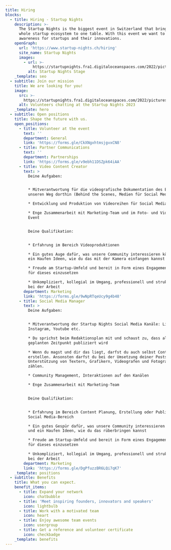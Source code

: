 ```yaml
---
title: Hiring
blocks:
  - title: Hiring - Startup Nights
    description: >-
      The Startup Nights is the biggest event in Switzerland that brings the
      whole startup ecosystem to one table. With this event we want to create
      awareness for startups and their innovations.
    openGraph:
      url: 'https://www.startup-nights.ch/hiring'
      site_name: Startup Nights
      images:
        - url: >-
            https://startupnights.fra1.digitaloceanspaces.com/2022/pictures/stage.jpg
          alt: Startup Nights Stage
    _template: seo
  - subtitle: Join our mission
    title: We are looking for you!
    image:
      src: >-
        https://startupnights.fra1.digitaloceanspaces.com/2022/pictures/fireside.jpg
      alt: Volunteers chatting at the Startup Nights 2023
    _template: hero
  - subtitle: Open positions
    title: Shape the future with us.
    open_positions:
      - title: Volunteer at the event
        text: ''
        department: General
        link: 'https://forms.gle/CkXNgxhtmsjgvxCN8'
      - title: Partner Communications
        text: ''
        department: Partnerships
        link: 'https://forms.gle/v9ebh11DSZpk64iAA'
      - title: Video Content Creator
        text: >
          Deine Aufgaben:


          * Mitverantwortung für die videografische Dokumentation des Events und
          unseren Weg dorthin (Behind the Scenes, Medien für Social Media etc.)

          * Entwicklung und Produktion von Videoreihen für Social Media

          * Enge Zusammenarbeit mit Marketing-Team und im Foto- und Videoteam am
          Event


          Deine Qualifikation:


          * Erfahrung im Bereich Videoproduktionen

          * Ein gutes Auge dafür, was unsere Community interessieren könnte und
          ein Haufen Ideen, wie du das mit der Kamera einfangen kannst

          * Freude am Startup-Umfeld und bereit in Form eines Engagements dich
          für dieses einzusetzen

          * Unkompliziert, kollegial im Umgang, professionell und strukturiert
          bei der Arbeit
        department: Marketing
        link: 'https://forms.gle/9wNpRTqeUcy9g4b48'
      - title: Social Media Manager
        text: >
          Deine Aufgaben:


          * Mitverantwortung der Startup Nights Social Media Kanäle: LinkedIn,
          Instagram, Youtube etc.

          * Du sprichst beim Redaktionsplan mit und schaust zu, dass alles zum
          geplanten Zeitpunkt publiziert wird

          * Wenn du magst und dir das liegt, darfst du auch selbst Content
          erstellen. Ansonsten darfst du bei der Umsetzung deiner Posts auf die
          Unterstützung von Textern, Grafikern, Videografen und Fotografen
          zählen.

          * Community Management, Interaktionen auf den Kanälen

          * Enge Zusammenarbeit mit Marketing-Team


          Deine Qualifikation:


          * Erfahrung im Bereich Content Planung, Erstellung oder Publishing im
          Social Media-Bereich

          * Ein gutes Gespür dafür, was unsere Community interessieren könnte
          und ein Haufen Ideen, wie du das rüberbringen kannst

          * Freude am Startup-Umfeld und bereit in Form eines Engagements dich
          für dieses einzusetzen

          * Unkompliziert, kollegial im Umgang, professionell und strukturiert
          bei der Arbeit
        department: Marketing
        link: 'https://forms.gle/DgPfuzzBR6LQi7qK7'
    _template: positions
  - subtitle: Benefits
    title: What you can expect.
    benefit_items:
      - title: Expand your network
        icon: chatbubble
      - title: 'Meet inspiring founders, innovators and speakers'
        icon: lightbulb
      - title: Work with a motivated team
        icon: heart
      - title: Enjoy awesome team events
        icon: usergroup
      - title: Get a reference and volunteer certificate
        icon: checkbadge
    _template: benefits
---
```




































